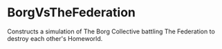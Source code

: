 # BorgVsTheFederation
Constructs a simulation of The Borg Collective battling The Federation to destroy each other's Homeworld.
